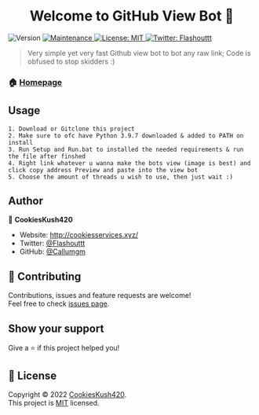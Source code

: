 <h1 align="center">Welcome to GitHub View Bot 👋</h1>
<p>
  <img alt="Version" src="https://img.shields.io/badge/version-1.0.3-blue.svg?cacheSeconds=2592000" />
  <a href="https://github.com/kefranabg/readme-md-generator/graphs/commit-activity" target="_blank">
    <img alt="Maintenance" src="https://img.shields.io/badge/Maintained%3F-no-red.svg" />
  </a>
  <a href="https://github.com/Callumgm/Github-View-Bot/blob/master/LICENSE" target="_blank">
    <img alt="License: MIT" src="https://img.shields.io/badge/license-MIT-yellow.svg" />
  </a>
  <a href="https://twitter.com/Flashouttt" target="_blank">
    <img alt="Twitter: Flashouttt" src="https://img.shields.io/twitter/follow/Flashouttt.svg?style=social" />
  </a>
</p>

> Very simple yet very fast Github view bot to bot any raw link; Code is obfused to stop skidders :)

### 🏠 [Homepage](https://github.com/Callumgm/Github-View-Bot#readme)

## Usage

```
1. Download or Gitclone this project
2. Make sure to ofc have Python 3.9.7 downloaded & added to PATH on install
3. Run Setup and Run.bat to installed the needed requirements & run the file after finshed
4. Right link whatever u wanna make the bots view (image is best) and click copy address Preview and paste into the view bot
5. Choose the amount of threads u wish to use, then just wait :)
```

## Author

👤 **CookiesKush420**

* Website: http://cookiesservices.xyz/
* Twitter: [@Flashouttt](https://twitter.com/Flashouttt)
* GitHub: [@Callumgm](https://github.com/Callumgm)

## 🤝 Contributing

Contributions, issues and feature requests are welcome!<br />Feel free to check [issues page](https://github.com/Callumgm/Github-View-Bot/issues). 

## Show your support

Give a ⭐️ if this project helped you!

## 📝 License

Copyright © 2022 [CookiesKush420](https://github.com/Callumgm).<br />
This project is [MIT](https://github.com/Callumgm/Github-View-Bot/blob/master/LICENSE) licensed.
